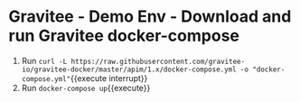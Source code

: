 # Gravitee - Demo Env - Download and run Gravitee docker-compose

1. Run `curl -L https://raw.githubusercontent.com/gravitee-io/gravitee-docker/master/apim/1.x/docker-compose.yml -o "docker-compose.yml"`{{execute interrupt}}
2. Run `docker-compose up`{{execute}}
